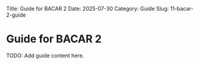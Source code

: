 Title: Guide for BACAR 2
Date: 2025-07-30
Category: Guide
Slug: 11-bacar-2-guide

# Guide for BACAR 2
TODO: Add guide content here.
